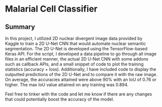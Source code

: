 # Malarial Cell Classifier 

## Summary
In this project, I utilized 2D nuclear divergent image data provided by Kaggle to train a 2D U-Net CNN that would automate nuclear semantic segmentation. The 2D U-Net is developed using the TensorFlow-based Keras API. For the script, I developed a data pipeline to go through all image files in an efficient manner, the actual 2D U-Net CNN with some addons such as callback APIs, and a small snippet of code to plot the training statistics (accuracy + loss). Additionally, I have included code to display the outputted predictions of the 2D U-Net and to compare it with the raw image. On average, the accuracies attained were above 90% with an IoU of 0.76 or higher. The max IoU value attained on any training was 0.894. 


Feel free to tinker with the code and let me know if there are any changes that could potentially boost the accuracy of the model. 
